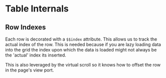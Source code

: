 # Table Internals

## Row Indexes

Each row is decorated with a `$$index` attribute. This allows us to track the actual
index of the row. This is needed because if you are lazy loading data into the grid
the index upon which the data is loaded might not always be the 'actual' index its inserted.

This is also leveraged by the virtual scroll so it knows how to offset the row
in the page's view port.
